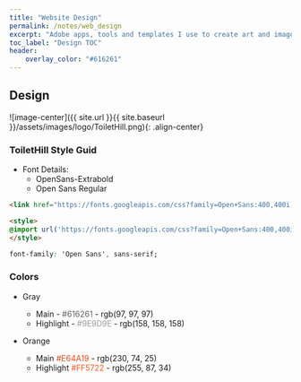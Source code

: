 ```yaml
---
title: "Website Design"
permalink: /notes/web_design
excerpt: "Adobe apps, tools and templates I use to create art and images."
toc_label: "Design TOC"
header:
    overlay_color: "#616261"
---
```


## Design

![image-center]({{ site.url }}{{ site.baseurl }}/assets/images/logo/ToiletHill.png){: .align-center}


### ToiletHill Style Guid

- Font Details:
    - OpenSans-Extrabold
    - Open Sans Regular

```html
<link href="https://fonts.googleapis.com/css?family=Open+Sans:400,400i,700,800" rel="stylesheet">

<style>
@import url('https://fonts.googleapis.com/css?family=Open+Sans:400,400i,700,800');
</style>
```
```css
font-family: 'Open Sans', sans-serif;
```

### Colors
- Gray
    - Main - <span style="color:#616261">#616261</span> - rgb(97, 97, 97)
    - Highlight - <span style="color:#9E9D9E">#9E9D9E</span> - rgb(158, 158, 158)

- Orange
    - Main <span style="color:#E64A19">#E64A19</span> - rgb(230, 74, 25)
    - Highlight <span style="color:#FF5722">#FF5722</span> - rgb(255, 87, 34)
